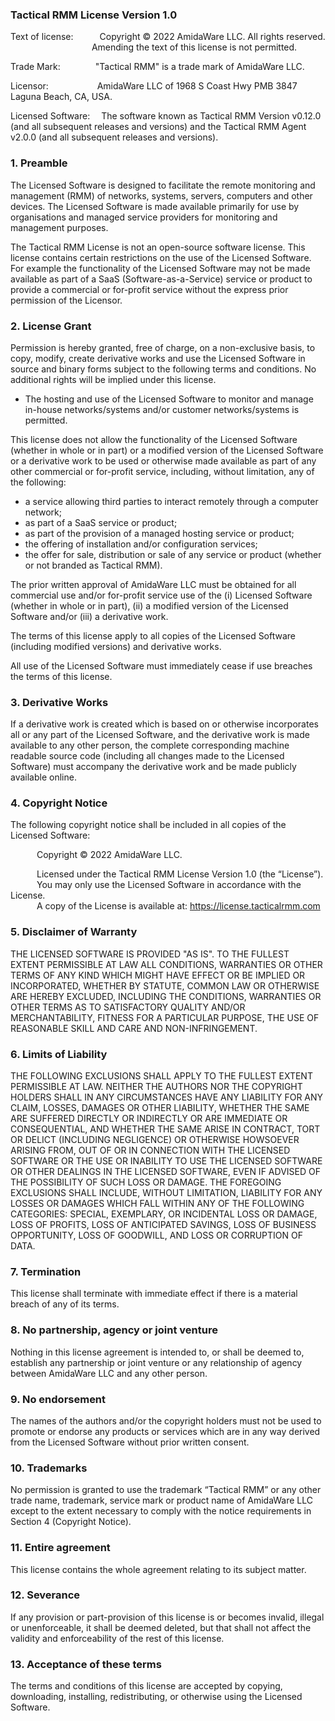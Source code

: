 ### Tactical RMM License Version 1.0

Text of license:&emsp;&emsp;&emsp;Copyright © 2022 AmidaWare LLC.  All rights reserved.<br>
&emsp;&emsp;&emsp;&emsp;&emsp;&emsp;&emsp;&emsp;&emsp;&nbsp;Amending the text of this license is not permitted.

Trade Mark:&emsp;&emsp;&emsp;&emsp;"Tactical RMM" is a trade mark of AmidaWare LLC.

Licensor:&emsp;&emsp;&emsp;&emsp;&emsp;&nbsp;&nbsp;AmidaWare LLC of 1968 S Coast Hwy PMB 3847 Laguna Beach, CA, USA.

Licensed Software:&emsp;&nbsp;The software known as Tactical RMM Version v0.12.0 (and all subsequent releases and versions) and the Tactical RMM Agent v2.0.0 (and all subsequent releases and versions).

### 1. Preamble
The Licensed Software is designed to facilitate the remote monitoring and management (RMM) of networks, systems, servers, computers and other devices.  The Licensed Software is made available primarily for use by organisations and managed service providers for monitoring and management purposes.

The Tactical RMM License is not an open-source software license.  This license contains certain restrictions on the use of the Licensed Software.  For example the functionality of the Licensed Software may not be made available as part of a SaaS (Software-as-a-Service) service or product to provide a commercial or for-profit service without the express prior permission of the Licensor.

### 2. License Grant
Permission is hereby granted, free of charge, on a non-exclusive basis, to copy, modify, create derivative works and use the Licensed Software in source and binary forms subject to the following terms and conditions.  No additional rights will be implied under this license.

* The hosting and use of the Licensed Software to monitor and manage in-house networks/systems and/or customer networks/systems is permitted.

This license does not allow the functionality of the Licensed Software (whether in whole or in part) or a modified version of the Licensed Software or a derivative work to be used or otherwise made available as part of any other commercial or for-profit service, including, without limitation, any of the following:
* a service allowing third parties to interact remotely through a computer network;
* as part of a SaaS service or product;
* as part of the provision of a managed hosting service or product;
* the offering of installation and/or configuration services;
* the offer for sale, distribution or sale of any service or product (whether or not branded as Tactical RMM).

The prior written approval of AmidaWare LLC must be obtained for all commercial use and/or for-profit service use of the (i) Licensed Software (whether in whole or in part), (ii) a modified version of the Licensed Software and/or (iii) a derivative work.

The terms of this license apply to all copies of the Licensed Software (including modified versions) and derivative works.

All use of the Licensed Software must immediately cease if use breaches the terms of this license.

### 3. Derivative Works
If a derivative work is created which is based on or otherwise incorporates all or any part of the Licensed Software, and the derivative work is made available to any other person, the complete corresponding machine readable source code (including all changes made to the Licensed Software) must accompany the derivative work and be made publicly available online.

### 4. Copyright Notice
The following copyright notice shall be included in all copies of the Licensed Software:

&emsp;&emsp;&emsp;Copyright © 2022 AmidaWare LLC.

&emsp;&emsp;&emsp;Licensed under the Tactical RMM License Version 1.0 (the “License”).<br>
&emsp;&emsp;&emsp;You may only use the Licensed Software in accordance with the License.<br>
&emsp;&emsp;&emsp;A copy of the License is available at: https://license.tacticalrmm.com

### 5. Disclaimer of Warranty
THE LICENSED SOFTWARE IS PROVIDED "AS IS".  TO THE FULLEST EXTENT PERMISSIBLE AT LAW ALL CONDITIONS, WARRANTIES OR OTHER TERMS OF ANY KIND WHICH MIGHT HAVE EFFECT OR BE IMPLIED OR INCORPORATED, WHETHER BY STATUTE, COMMON LAW OR OTHERWISE ARE HEREBY EXCLUDED, INCLUDING THE CONDITIONS, WARRANTIES OR OTHER TERMS AS TO SATISFACTORY QUALITY AND/OR MERCHANTABILITY, FITNESS FOR A PARTICULAR PURPOSE, THE USE OF REASONABLE SKILL AND CARE AND NON-INFRINGEMENT.

### 6. Limits of Liability
THE FOLLOWING EXCLUSIONS SHALL APPLY TO THE FULLEST EXTENT PERMISSIBLE AT LAW.  NEITHER THE AUTHORS NOR THE COPYRIGHT HOLDERS SHALL IN ANY CIRCUMSTANCES HAVE ANY LIABILITY FOR ANY CLAIM, LOSSES, DAMAGES OR OTHER LIABILITY, WHETHER THE SAME ARE SUFFERED DIRECTLY OR INDIRECTLY OR ARE IMMEDIATE OR CONSEQUENTIAL, AND WHETHER THE SAME ARISE IN CONTRACT, TORT OR DELICT (INCLUDING NEGLIGENCE) OR OTHERWISE HOWSOEVER ARISING FROM, OUT OF OR IN CONNECTION WITH THE LICENSED SOFTWARE OR THE USE OR INABILITY TO USE THE LICENSED SOFTWARE OR OTHER DEALINGS IN THE LICENSED SOFTWARE, EVEN IF ADVISED OF THE POSSIBILITY OF SUCH LOSS OR DAMAGE.  THE FOREGOING EXCLUSIONS SHALL INCLUDE, WITHOUT LIMITATION, LIABILITY FOR ANY LOSSES OR DAMAGES WHICH FALL WITHIN ANY OF THE FOLLOWING CATEGORIES: SPECIAL, EXEMPLARY, OR INCIDENTAL LOSS OR DAMAGE, LOSS OF PROFITS, LOSS OF ANTICIPATED SAVINGS, LOSS OF BUSINESS OPPORTUNITY, LOSS OF GOODWILL, AND LOSS OR CORRUPTION OF DATA.

### 7. Termination
This license shall terminate with immediate effect if there is a material breach of any of its terms.

### 8. No partnership, agency or joint venture
Nothing in this license agreement is intended to, or shall be deemed to, establish any partnership or joint venture or any relationship of agency between AmidaWare LLC and any other person.

### 9. No endorsement
The names of the authors and/or the copyright holders must not be used to promote or endorse any products or services which are in any way derived from the Licensed Software without prior written consent.

### 10. Trademarks
No permission is granted to use the trademark “Tactical RMM” or any other trade name, trademark, service mark or product name of AmidaWare LLC except to the extent necessary to comply with the notice requirements in Section 4 (Copyright Notice).

### 11. Entire agreement
This license contains the whole agreement relating to its subject matter.



### 12. Severance
If any provision or part-provision of this license is or becomes invalid, illegal or unenforceable, it shall be deemed deleted, but that shall not affect the validity and enforceability of the rest of this license.

### 13. Acceptance of these terms
The terms and conditions of this license are accepted by copying, downloading, installing, redistributing, or otherwise using the Licensed Software.